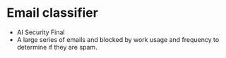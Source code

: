 # Email classifier
- AI Security Final
- A large series of emails and blocked by work usage and frequency to determine if they are spam. 